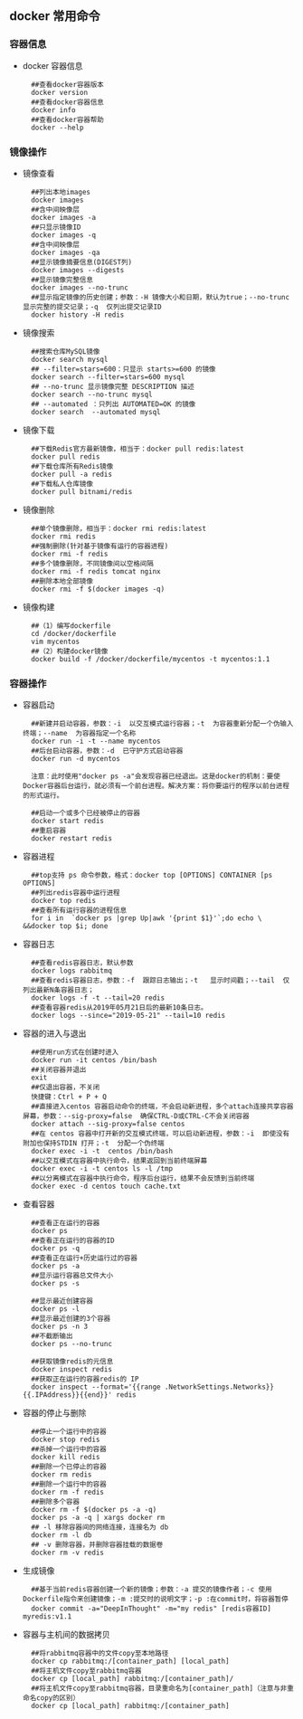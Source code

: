 ## docker 常用命令

### 容器信息

- docker 容器信息

		##查看docker容器版本
		docker version
		##查看docker容器信息
		docker info
		##查看docker容器帮助
		docker --help
		
### 镜像操作
		
- 镜像查看

		##列出本地images
		docker images
		##含中间映像层
		docker images -a	
		##只显示镜像ID
		docker images -q
		##含中间映像层
		docker images -qa   
		##显示镜像摘要信息(DIGEST列)
		docker images --digests
		##显示镜像完整信息
		docker images --no-trunc
		##显示指定镜像的历史创建；参数：-H 镜像大小和日期，默认为true；--no-trunc  显示完整的提交记录；-q  仅列出提交记录ID
		docker history -H redis
		
- 镜像搜索
		
		##搜索仓库MySQL镜像
		docker search mysql
		## --filter=stars=600：只显示 starts>=600 的镜像
		docker search --filter=stars=600 mysql
		## --no-trunc 显示镜像完整 DESCRIPTION 描述
		docker search --no-trunc mysql
		## --automated ：只列出 AUTOMATED=OK 的镜像
		docker search  --automated mysql	
		
- 镜像下载
		
		##下载Redis官方最新镜像，相当于：docker pull redis:latest
		docker pull redis
		##下载仓库所有Redis镜像
		docker pull -a redis
		##下载私人仓库镜像
		docker pull bitnami/redis
		
- 镜像删除
		
		##单个镜像删除，相当于：docker rmi redis:latest
		docker rmi redis
		##强制删除(针对基于镜像有运行的容器进程)
		docker rmi -f redis
		##多个镜像删除，不同镜像间以空格间隔
		docker rmi -f redis tomcat nginx
		##删除本地全部镜像
		docker rmi -f $(docker images -q)
		
- 镜像构建

		##（1）编写dockerfile
		cd /docker/dockerfile
		vim mycentos
		##（2）构建docker镜像
		docker build -f /docker/dockerfile/mycentos -t mycentos:1.1
		
### 容器操作

- 容器启动

		##新建并启动容器，参数：-i  以交互模式运行容器；-t  为容器重新分配一个伪输入终端；--name  为容器指定一个名称
		docker run -i -t --name mycentos
		##后台启动容器，参数：-d  已守护方式启动容器
		docker run -d mycentos
		
		注意：此时使用"docker ps -a"会发现容器已经退出。这是docker的机制：要使Docker容器后台运行，就必须有一个前台进程。解决方案：将你要运行的程序以前台进程的形式运行。

		##启动一个或多个已经被停止的容器
		docker start redis
		##重启容器
		docker restart redis
		
- 容器进程
		
		##top支持 ps 命令参数，格式：docker top [OPTIONS] CONTAINER [ps OPTIONS]
		##列出redis容器中运行进程
		docker top redis
		##查看所有运行容器的进程信息
		for i in  `docker ps |grep Up|awk '{print $1}'`;do echo \ &&docker top $i; done
		
- 容器日志
		
		##查看redis容器日志，默认参数
		docker logs rabbitmq
		##查看redis容器日志，参数：-f  跟踪日志输出；-t   显示时间戳；--tail  仅列出最新N条容器日志；
		docker logs -f -t --tail=20 redis
		##查看容器redis从2019年05月21日后的最新10条日志。
		docker logs --since="2019-05-21" --tail=10 redis
		
- 容器的进入与退出
		
		##使用run方式在创建时进入
		docker run -it centos /bin/bash
		##关闭容器并退出
		exit
		##仅退出容器，不关闭
		快捷键：Ctrl + P + Q
		##直接进入centos 容器启动命令的终端，不会启动新进程，多个attach连接共享容器屏幕，参数：--sig-proxy=false  确保CTRL-D或CTRL-C不会关闭容器
		docker attach --sig-proxy=false centos 
		##在 centos 容器中打开新的交互模式终端，可以启动新进程，参数：-i  即使没有附加也保持STDIN 打开；-t  分配一个伪终端
		docker exec -i -t  centos /bin/bash
		##以交互模式在容器中执行命令，结果返回到当前终端屏幕
		docker exec -i -t centos ls -l /tmp
		##以分离模式在容器中执行命令，程序后台运行，结果不会反馈到当前终端
		docker exec -d centos touch cache.txt 
		
- 查看容器
		
		##查看正在运行的容器
		docker ps
		##查看正在运行的容器的ID
		docker ps -q
		##查看正在运行+历史运行过的容器
		docker ps -a
		##显示运行容器总文件大小
		docker ps -s
		
		##显示最近创建容器
		docker ps -l
		##显示最近创建的3个容器
		docker ps -n 3
		##不截断输出
		docker ps --no-trunc 
		
		##获取镜像redis的元信息
		docker inspect redis
		##获取正在运行的容器redis的 IP
		docker inspect --format='{{range .NetworkSettings.Networks}}{{.IPAddress}}{{end}}' redis
		
- 容器的停止与删除
		
		##停止一个运行中的容器
		docker stop redis
		##杀掉一个运行中的容器
		docker kill redis
		##删除一个已停止的容器
		docker rm redis
		##删除一个运行中的容器
		docker rm -f redis
		##删除多个容器
		docker rm -f $(docker ps -a -q)
		docker ps -a -q | xargs docker rm
		## -l 移除容器间的网络连接，连接名为 db
		docker rm -l db 
		## -v 删除容器，并删除容器挂载的数据卷
		docker rm -v redis
		
- 生成镜像
		
		##基于当前redis容器创建一个新的镜像；参数：-a 提交的镜像作者；-c 使用Dockerfile指令来创建镜像；-m :提交时的说明文字；-p :在commit时，将容器暂停
		docker commit -a="DeepInThought" -m="my redis" [redis容器ID]  myredis:v1.1
		
- 容器与主机间的数据拷贝

		##将rabbitmq容器中的文件copy至本地路径
		docker cp rabbitmq:/[container_path] [local_path]
		##将主机文件copy至rabbitmq容器
		docker cp [local_path] rabbitmq:/[container_path]/
		##将主机文件copy至rabbitmq容器，目录重命名为[container_path]（注意与非重命名copy的区别）
		docker cp [local_path] rabbitmq:/[container_path]